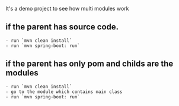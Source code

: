 It's a demo project to see how multi modules work

## if the parent has source code.
    - run `mvn clean install`
    - run `mvn spring-boot: run`

## if the parent has only pom and childs are the modules 
    - run `mvn clean install`
    - go to the module which contains main class
    - run `mvn spring-boot: run`

    